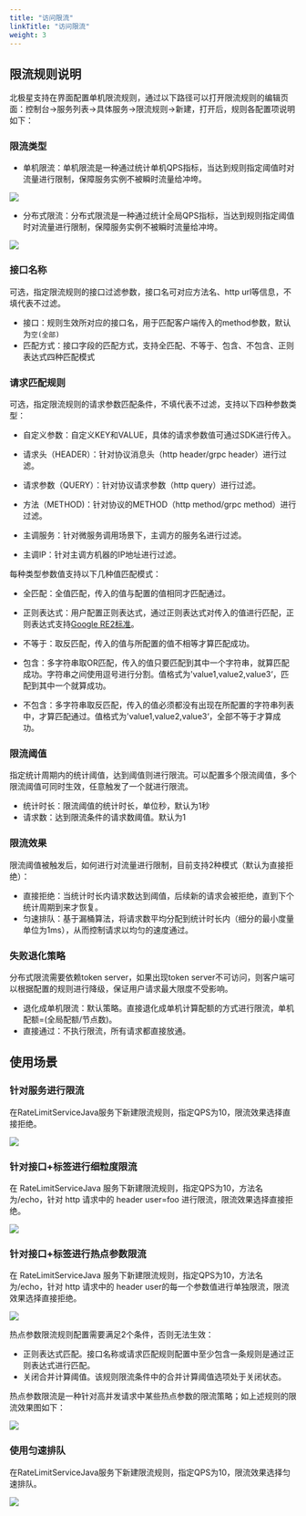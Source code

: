 ```yaml
---
title: "访问限流"
linkTitle: "访问限流"
weight: 3
---
```


## 限流规则说明

北极星支持在界面配置单机限流规则，通过以下路径可以打开限流规则的编辑页面：控制台->服务列表->具体服务->限流规则->新建，打开后，规则各配置项说明如下：

### 限流类型

- 单机限流：单机限流是一种通过统计单机QPS指标，当达到规则指定阈值时对流量进行限制，保障服务实例不被瞬时流量给冲垮。

![](../图片/访问限流/新建单机限流规则.png)

- 分布式限流：分布式限流是一种通过统计全局QPS指标，当达到规则指定阈值时对流量进行限制，保障服务实例不被瞬时流量给冲垮。

![](../图片/访问限流/新建分布式限流规则.png)

### 接口名称

可选，指定限流规则的接口过滤参数，接口名可对应方法名、http url等信息，不填代表不过滤。

- 接口：规则生效所对应的接口名，用于匹配客户端传入的method参数，默认为```空(全部)```
- 匹配方式：接口字段的匹配方式，支持全匹配、不等于、包含、不包含、正则表达式四种匹配模式

### 请求匹配规则

可选，指定限流规则的请求参数匹配条件，不填代表不过滤，支持以下四种参数类型：

- 自定义参数：自定义KEY和VALUE，具体的请求参数值可通过SDK进行传入。

- 请求头（HEADER）：针对协议消息头（http header/grpc  header）进行过滤。

- 请求参数（QUERY）：针对协议请求参数（http query）进行过滤。

- 方法（METHOD)：针对协议的METHOD（http method/grpc method）进行过滤。

- 主调服务：针对微服务调用场景下，主调方的服务名进行过滤。

- 主调IP：针对主调方机器的IP地址进行过滤。

每种类型参数值支持以下几种值匹配模式：

- 全匹配：全值匹配，传入的值与配置的值相同才匹配通过。

- 正则表达式：用户配置正则表达式，通过正则表达式对传入的值进行匹配，正则表达式支持[Google RE2标准](https://github.com/google/re2/wiki/Syntax)。

- 不等于：取反匹配，传入的值与所配置的值不相等才算匹配成功。

- 包含：多字符串取OR匹配，传入的值只要匹配到其中一个字符串，就算匹配成功。字符串之间使用逗号进行分割。值格式为'value1,value2,value3‘，匹配到其中一个就算成功。

- 不包含：多字符串取反匹配，传入的值必须都没有出现在所配置的字符串列表中，才算匹配通过。值格式为'value1,value2,value3‘，全部不等于才算成功。

### 限流阈值

指定统计周期内的统计阈值，达到阈值则进行限流。可以配置多个限流阈值，多个限流阈值可同时生效，任意触发了一个就进行限流。

- 统计时长：限流阈值的统计时长，单位秒，默认为1秒
- 请求数：达到限流条件的请求数阈值。默认为1

### 限流效果

限流阈值被触发后，如何进行对流量进行限制，目前支持2种模式（默认为直接拒绝）：

- 直接拒绝：当统计时长内请求数达到阈值，后续新的请求会被拒绝，直到下个统计周期到来才恢复。
- 匀速排队：基于漏桶算法，将请求数平均分配到统计时长内（细分的最小度量单位为1ms），从而控制请求以均匀的速度通过。

### 失败退化策略

分布式限流需要依赖token server，如果出现token server不可访问，则客户端可以根据配置的规则进行降级，保证用户请求最大限度不受影响。

- 退化成单机限流：默认策略。直接退化成单机计算配额的方式进行限流，单机配额=(全局配额/节点数)。
- 直接通过：不执行限流，所有请求都直接放通。

## 使用场景

### 针对服务进行限流

在RateLimitServiceJava服务下新建限流规则，指定QPS为10，限流效果选择直接拒绝。

![](../图片/访问限流/服务级单机限流.png)

### 针对接口+标签进行细粒度限流

在 RateLimitServiceJava 服务下新建限流规则，指定QPS为10，方法名为/echo，针对 http 请求中的 header user=foo 进行限流，限流效果选择直接拒绝。

![](../图片/访问限流/新建接口级单机限流规则.png)

### 针对接口+标签进行热点参数限流

在 RateLimitServiceJava 服务下新建限流规则，指定QPS为10，方法名为/echo，针对 http 请求中的 header user的每一个参数值进行单独限流，限流效果选择直接拒绝。

![](../图片/访问限流/新建分布式限流规则.png)

热点参数限流规则配置需要满足2个条件，否则无法生效：
 - 正则表达式匹配。接口名称或请求匹配规则配置中至少包含一条规则是通过正则表达式进行匹配。
 - 关闭合并计算阈值。该规则限流条件中的合并计算阈值选项处于关闭状态。
 
 热点参数限流是一种针对高并发请求中某些热点参数的限流策略；如上述规则的限流效果图如下：

![](../图片/访问限流/热点参数限流效果图.png)



### 使用匀速排队

在RateLimitServiceJava服务下新建限流规则，指定QPS为10，限流效果选择匀速排队。

![](../图片/访问限流/新建单机限流规则匀速排队.png)
